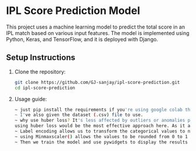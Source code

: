 # IPL Score Prediction Model

This project uses a machine learning model to predict the total score in an IPL match based on various input features. The model is implemented using Python, Keras, and TensorFlow, and it is deployed with Django.

## Setup Instructions

1. Clone the repository:

   ```bash
   git clone https://github.com/GJ-sanjay/ipl-score-prediction.git
   cd ipl-score-prediction
2. Usage guide:
   ```bash
   ~ just pip install the requirements if you're using google colab this will make it much easier. 
   ~ I've also given the dataset (.csv) file to use.
   ~ why use huber loss? It's less affected by outliers or anomalies present in the data set. A simple extremely less outlier can affect the entire prediction here. That's why 
   using huber loss would be the most effective approach here. As it allows a balanced prediction
   ~ Label encoding allows us to transform the categorical values to numerical formats
   ~ using Minmaxscaler() allows the values to be rounded from 0 to 1 
   ~ Then we train the model and use pywidgets to display the results
